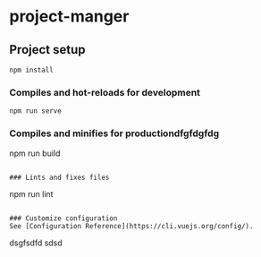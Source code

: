 # project-manger

## Project setup

```
npm install
```

### Compiles and hot-reloads for development

```
npm run serve
```

### Compiles and minifies for productiondfgfdgfdg

npm run build

```

### Lints and fixes files
```

npm run lint

```

### Customize configuration
See [Configuration Reference](https://cli.vuejs.org/config/).
```

dsgfsdfd
sdsd
